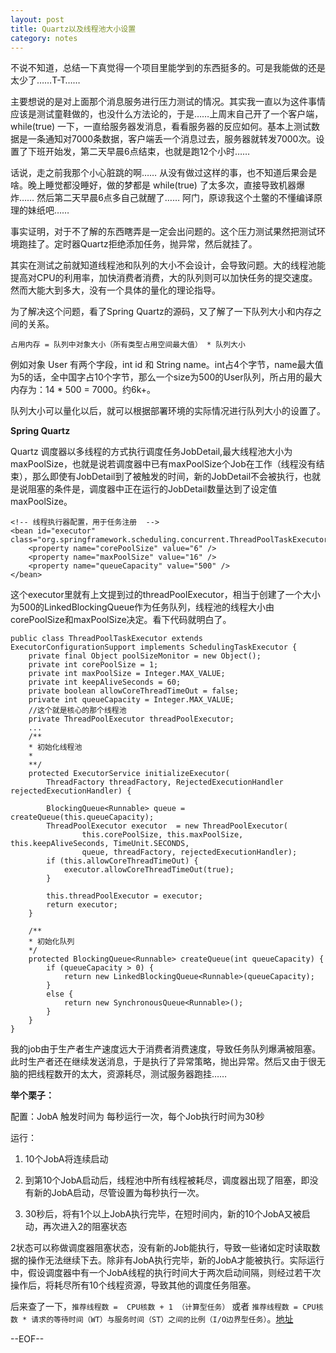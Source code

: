 ```yaml
---
layout: post
title: Quartz以及线程池大小设置
category: notes
---
```


不说不知道，总结一下真觉得一个项目里能学到的东西挺多的。可是我能做的还是太少了……T-T…… 

主要想说的是对上面那个消息服务进行压力测试的情况。其实我一直以为这件事情应该是测试童鞋做的，也没什么方法论的，于是……上周末自己开了一个客户端，while(true) 一下，一直给服务器发消息，看看服务器的反应如何。基本上测试数据是一条通知对7000条数据，客户端丢一个消息过去，服务器就转发7000次。设置了下班开始发，第二天早晨6点结束，也就是跑12个小时…… 

话说，走之前我那个小心脏跳的啊…… 从没有做过这样的事，也不知道后果会是啥。晚上睡觉都没睡好，做的梦都是 while(true) 了太多次，直接导致机器爆炸…… 然后第二天早晨6点多自己就醒了…… 阿门，原谅我这个土鳖的不懂编译原理的妹纸吧…… 

事实证明，对于不了解的东西瞎弄是一定会出问题的。这个压力测试果然把测试环境跑挂了。定时器Quartz拒绝添加任务，抛异常，然后就挂了。

其实在测试之前就知道线程池和队列的大小不会设计，会导致问题。大的线程池能提高对CPU的利用率，加快消费者消费，大的队列则可以加快任务的提交速度。然而大能大到多大，没有一个具体的量化的理论指导。

为了解决这个问题，看了Spring Quartz的源码，又了解了一下队列大小和内存之间的关系。

    占用内存 = 队列中对象大小（所有类型占用空间最大值） * 队列大小

例如对象 User 有两个字段，int id 和 String name。int占4个字节，name最大值为5的话，全中国字占10个字节，那么一个size为500的User队列，所占用的最大内存为：14 * 500 = 7000。约6k+。

队列大小可以量化以后，就可以根据部署环境的实际情况进行队列大小的设置了。

**Spring Quartz**

 Quartz 调度器以多线程的方式执行调度任务JobDetail,最大线程池大小为maxPoolSize，也就是说若调度器中已有maxPoolSize个Job在工作（线程没有结束），那么即使有JobDetail到了被触发的时间，新的JobDetail不会被执行，也就是说阻塞的条件是，调度器中正在运行的JobDetail数量达到了设定值maxPoolSize。

    <!-- 线程执行器配置，用于任务注册  -->
    <bean id="executor" class="org.springframework.scheduling.concurrent.ThreadPoolTaskExecutor">
        <property name="corePoolSize" value="6" />
        <property name="maxPoolSize" value="16" />
        <property name="queueCapacity" value="500" />
    </bean>

这个executor里就有上文提到过的threadPoolExecutor，相当于创建了一个大小为500的LinkedBlockingQueue作为任务队列，线程池的线程大小由corePoolSize和maxPoolSize决定。看下代码就明白了。

    public class ThreadPoolTaskExecutor extends ExecutorConfigurationSupport implements SchedulingTaskExecutor {
        private final Object poolSizeMonitor = new Object();
        private int corePoolSize = 1;
        private int maxPoolSize = Integer.MAX_VALUE;
        private int keepAliveSeconds = 60;
        private boolean allowCoreThreadTimeOut = false;
        private int queueCapacity = Integer.MAX_VALUE;
        //这个就是核心的那个线程池
        private ThreadPoolExecutor threadPoolExecutor;
        ...
        /**
        * 初始化线程池
        *
        **/
        protected ExecutorService initializeExecutor(
            ThreadFactory threadFactory, RejectedExecutionHandler rejectedExecutionHandler) {

            BlockingQueue<Runnable> queue = createQueue(this.queueCapacity);
            ThreadPoolExecutor executor  = new ThreadPoolExecutor(
                    this.corePoolSize, this.maxPoolSize, this.keepAliveSeconds, TimeUnit.SECONDS,
                    queue, threadFactory, rejectedExecutionHandler);
            if (this.allowCoreThreadTimeOut) {
                executor.allowCoreThreadTimeOut(true);
            }

            this.threadPoolExecutor = executor;
            return executor;
        }

        /**
        * 初始化队列
        */
        protected BlockingQueue<Runnable> createQueue(int queueCapacity) {
            if (queueCapacity > 0) {
                return new LinkedBlockingQueue<Runnable>(queueCapacity);
            }
            else {
                return new SynchronousQueue<Runnable>();
            }
        }
    }

我的job由于生产者生产速度远大于消费者消费速度，导致任务队列爆满被阻塞。此时生产者还在继续发送消息，于是执行了异常策略，抛出异常。然后又由于很无脑的把线程数开的太大，资源耗尽，测试服务器跑挂……


**举个栗子：**

配置：JobA 触发时间为 每秒运行一次，每个Job执行时间为30秒

运行：

1. 10个JobA将连续启动

2. 到第10个JobA启动后，线程池中所有线程被耗尽，调度器出现了阻塞，即没有新的JobA启动，尽管设置为每秒执行一次。

3. 30秒后，将有1个以上JobA执行完毕，在短时间内，新的10个JobA又被启动，再次进入2的阻塞状态

2状态可以称做调度器阻塞状态，没有新的Job能执行，导致一些诸如定时读取数据的操作无法继续下去。除非有JobA执行完毕，新的JobA才能被执行。实际运行中，假设调度器中有一个JobA线程的执行时间大于两次启动间隔，则经过若干次操作后，将耗尽所有10个线程资源，导致其他的调度任务阻塞。

后来查了一下，`推荐线程数 =  CPU核数 + 1 （计算型任务）` 或者 `推荐线程数 = CPU核数 * 请求的等待时间（WT）与服务时间（ST）之间的比例（I/O边界型任务）`。[地址](http://dongdong1314.blog.51cto.com/389953/225380)

--EOF--